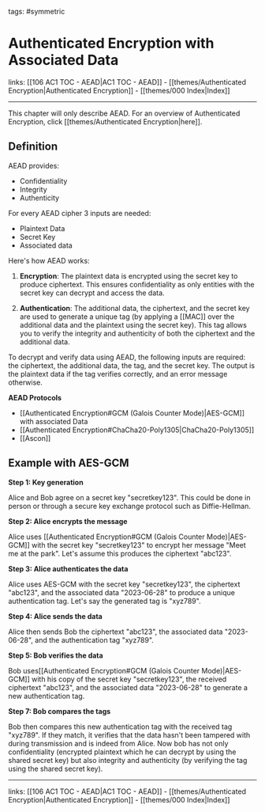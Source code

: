 tags: #symmetric

# Authenticated Encryption with Associated Data

links: [[106 AC1 TOC - AEAD|AC1 TOC - AEAD]] - [[themes/Authenticated Encryption|Authenticated Encryption]] - [[themes/000 Index|Index]]

---

This chapter will only describe AEAD. For an overview of Authenticated Encryption, click [[themes/Authenticated Encryption|here]].

## Definition

AEAD provides:

- Confidentiality
- Integrity
- Authenticity

For every AEAD cipher 3 inputs are needed:

- Plaintext Data
- Secret Key
- Associated data

Here's how AEAD works:

1. **Encryption**: The plaintext data is encrypted using the secret key to produce ciphertext. This ensures confidentiality as only entities with the secret key can decrypt and access the data.
   
2. **Authentication**: The additional data, the ciphertext, and the secret key are used to generate a unique tag (by applying a [[MAC]] over the additional data and the plaintext using the secret key). This tag allows you to verify the integrity and authenticity of both the ciphertext and the additional data.


To decrypt and verify data using AEAD, the following inputs are required: the ciphertext, the additional data, the tag, and the secret key. The output is the plaintext data if the tag verifies correctly, and an error message otherwise.

**AEAD Protocols**

- [[Authenticated Encryption#GCM (Galois Counter Mode)|AES-GCM]] with associated Data
- [[Authenticated Encryption#ChaCha20-Poly1305|ChaCha20-Poly1305]]
- [[Ascon]]

## Example with AES-GCM

**Step 1: Key generation**

Alice and Bob agree on a secret key "secretkey123". This could be done in person or through a secure key exchange protocol such as Diffie-Hellman.

**Step 2: Alice encrypts the message**

Alice uses [[Authenticated Encryption#GCM (Galois Counter Mode)|AES-GCM]] with the secret key "secretkey123" to encrypt her message "Meet me at the park". Let's assume this produces the ciphertext "abc123".

**Step 3: Alice authenticates the data**

Alice uses AES-GCM with the secret key "secretkey123", the ciphertext "abc123", and the associated data "2023-06-28" to produce a unique authentication tag. Let's say the generated tag is "xyz789".

**Step 4: Alice sends the data**

Alice then sends Bob the ciphertext "abc123", the associated data "2023-06-28", and the authentication tag "xyz789".

**Step 5: Bob verifies the data**

Bob uses[[Authenticated Encryption#GCM (Galois Counter Mode)|AES-GCM]] with his copy of the secret key "secretkey123", the received ciphertext "abc123", and the associated data "2023-06-28" to generate a new authentication tag.

**Step 7: Bob compares the tags**

Bob then compares this new authentication tag with the received tag "xyz789". If they match, it verifies that the data hasn't been tampered with during transmission and is indeed from Alice. Now bob has not only confidentiality (encrypted plaintext which he can decrypt by using the shared secret key) but also integrity and authenticity (by verifying the tag using the shared secret key).

--- 
links: [[106 AC1 TOC - AEAD|AC1 TOC - AEAD]] - [[themes/Authenticated Encryption|Authenticated Encryption]] - [[themes/000 Index|Index]]